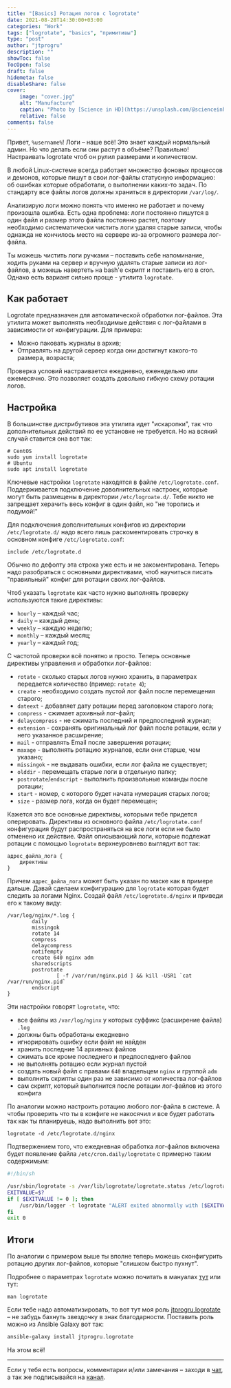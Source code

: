 ```yaml
---
title: "[Basics] Ротация логов с logrotate"
date: 2021-08-28T14:30:00+03:00
categories: "Work"
tags: ["logrotate", "basics", "примитивы"]
type: "post"
author: "jtprogru"
description: ""
showToc: false
TocOpen: false
draft: false
hidemeta: false
disableShare: false
cover:
    image: "cover.jpg"
    alt: "Manufacture"
    caption: "Photo by [Science in HD](https://unsplash.com/@scienceinhd?utm_source=unsplash&utm_medium=referral&utm_content=creditCopyText) on [Unsplash](https://unsplash.com/s/photos/automation?utm_source=unsplash&utm_medium=referral&utm_content=creditCopyText)"
    relative: false
comments: false
---
```


Привет, `%username%`! Логи – наше всё! Это знает каждый нормальный админ. Но что делать если они растут в объёме? Правильно! Настраивать logrotate чтоб он рулил размерами и количеством.

В любой Linux-системе всегда работает множество фоновых процессов и демонов, которые пишут в свои лог-файлы статусную информацию: об ошибках которые обработали, о выполнении каких-то задач. По стандарту все файлы логов должны храниться в директории `/var/log/`.

Анализирую логи можно понять что именно не работает и почему произошла ошибка. Есть одна проблема: логи постоянно пишутся в один файл и размер этого файла постоянно растет, поэтому необходимо систематически чистить логи удаляя старые записи, чтобы однажда не кончилось место на сервере из-за огромного размера лог-файла.

Ты можешь чистить логи ручками – поставить себе напоминание, ходить руками на сервер и вручную удалять старые записи из лог-файлов, а можешь навертеть на bash'е скрипт и поставить его в cron. Однако есть вариант сильно проще - утилита `logrotate`.

## Как работает

Logrotate предназначен для автоматической обработки лог-файлов. Эта утилита может выполнять необходимые действия с лог-файлами в зависимости от конфигурации. Для примера:

- Можно паковать журналы в архив;
- Отправлять на другой сервер когда они достигнут какого-то размера, возраста;

Проверка условий настраивается ежедневно, еженедельно или ежемесячно. Это позволяет создать довольно гибкую схему ротации логов.

## Настройка

В большинстве дистрибутивов эта утилита идет "искаропки", так что дополнительных действий по ее установке не требуется. Но на всякий случай ставится она вот так:

```shell
# CentOS
sudo yum install logrotate
# Ubuntu
sudo apt install logrotate
```

Ключевые настройки `logrotate` находятся в файле `/etc/logrotate.conf`. Поддерживается подключение доволнительных настроек, которые могут быть размещены в директории `/etc/logroate.d/`. Тебе никто не запрещает херачить весь конфиг в один файл, но "не торопись и подумой!"

Для подключения дополнительных конфигов из директории `/etc/logrotate.d/` надо всего лишь раскоментировать строчку в основном конфиге `/etc/logrotate.conf`:

```shell
include /etc/logrotate.d
```
Обычно по дефолту эта строка уже есть и не закоментирована. Теперь надо разобраться с основными директивами, чтоб научиться писать "правильный" конфиг для ротации своих лог-файлов.

Чтоб указать `logrotate` как часто нужно выполнять проверку используются такие директивы:

- `hourly` – каждый час;
- `daily` – каждый день;
- `weekly` – каждую неделю;
- `monthly` – каждый месяц;
- `yearly` – каждый год;

С частотой проверки всё понятно и просто. Теперь основные директивы управления и обработки лог-файлов:

- `rotate` - сколько старых логов нужно хранить, в параметрах передается количество (пример: `rotate 4`);
- `create` - необходимо создать пустой лог файл после перемещения старого;
- `dateext` - добавляет дату ротации перед заголовком старого лога;
- `compress` - сжимает архивный лог-файл;
- `delaycompress` - не сжимать последний и предпоследний журнал;
- `extension` - сохранять оригинальный лог файл после ротации, если у него указанное расширение;
- `mail` - отправлять Email после завершения ротации;
- `maxage` - выполнять ротацию журналов, если они старше, чем указано;
- `missingok` - не выдавать ошибки, если лог файла не существует;
- `olddir` - перемещать старые логи в отдельную папку;
- `postrotate`/`endscript` - выполнить произвольные команды после ротации;
- `start` - номер, с которого будет начата нумерация старых логов;
- `size` - размер лога, когда он будет перемещен;

Кажется это все основные директивы, которыми тебе придется оперировать. Директивы из основного файла `/etc/logrotate.conf` конфигурация будут распространяться на все логи если не было отменено их действие. Файл описывающий логи, которые подлежат ротации с помощью `logrotate` верхнеуровнево выглядит вот так:

```nginx
адрес_файла_лога {
    директивы
}
```

Причем `адрес_файла_лога` может быть указан по маске как в примере дальше. Давай сделаем конфигурацию для `logrotate` которая будет следить за логами Nginx. Создай файл `/etc/logrotate.d/nginx` и приведи его к такому виду:

```nginx
/var/log/nginx/*.log {
        daily
        missingok
        rotate 14
        compress
        delaycompress
        notifempty
        create 640 nginx adm
        sharedscripts
        postrotate
                [ -f /var/run/nginx.pid ] && kill -USR1 `cat /var/run/nginx.pid`
        endscript
}
```

Эти настройки говорят `logrotate`, что:
- все файлы из `/var/log/nginx` у которых суффикс (расширение файла) `.log` 
- должны быть обработаны ежедневно
- игнорировать ошибку если файл не найден
- хранить последние 14 архивных файлов
- сжимать все кроме последнего и предпоследнего файлов
- не выполнять ротацию если журнал пустой
- создать новый файл с правами `640` владельцем `nginx` и группой `adm`
- выполнить скрипты один раз не зависимо от количества лог-файлов
- сам скрипт, который выполнится после ротации лог-файлов из этого конфига 

По аналогии можно настроить ротацию любого лог-файла в системе. А чтобы проверить что ты в конфиге не накосячил и все будет работать так как ты планируешь, надо выполнить вот это:

```shell
logrotate -d /etc/logrotate.d/nginx
```

Подтвержением того, что ежедневная обработка лог-файлов включена будет появление файла `/etc/cron.daily/logrotate` с примерно таким содержимым:

```bash
#!/bin/sh

/usr/sbin/logrotate -s /var/lib/logrotate/logrotate.status /etc/logrotate.conf
EXITVALUE=$?
if [ $EXITVALUE != 0 ]; then
    /usr/bin/logger -t logrotate "ALERT exited abnormally with [$EXITVALUE]"
fi
exit 0
```

## Итоги

По аналогии с примером выше ты вполне теперь можешь сконфигурить ротацию других лог-файлов, которые "слишком быстро пухнут". 

Подробнее о параметрах `logrotate` можно почитать в мануалах [тут](https://www.opennet.ru/man.shtml?topic=logrotate&category=8&russian=0) или тут:

```shell
man logrotate
```

Если тебе надо автоматизировать, то вот тут моя роль [jtprogru.logrotate](https://github.com/jtprogru/ansible-role-logrotate) – не забудь бахнуть звездочку в знак благодарности. Поставить роль можно из Ansible Galaxy вот так:

```bash
ansible-galaxy install jtprogru.logrotate
```

На этом всё!

---
Если у тебя есть вопросы, комментарии и/или замечания – заходи в [чат](https://t.me/jtprogru_chat), а так же подписывайся на [канал](https://t.me/jtprogru_channel).
